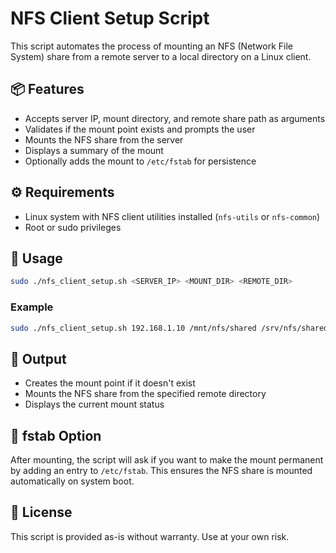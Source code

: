 # NFS Client Setup Script

This script automates the process of mounting an NFS (Network File System) share from a remote server to a local directory on a Linux client.

## 📦 Features
- Accepts server IP, mount directory, and remote share path as arguments
- Validates if the mount point exists and prompts the user
- Mounts the NFS share from the server
- Displays a summary of the mount
- Optionally adds the mount to `/etc/fstab` for persistence

## ⚙️ Requirements
- Linux system with NFS client utilities installed (`nfs-utils` or `nfs-common`)
- Root or sudo privileges

## 🚀 Usage
```bash
sudo ./nfs_client_setup.sh <SERVER_IP> <MOUNT_DIR> <REMOTE_DIR>
```

### Example
```bash
sudo ./nfs_client_setup.sh 192.168.1.10 /mnt/nfs/shared /srv/nfs/shared
```

## 📁 Output
- Creates the mount point if it doesn't exist
- Mounts the NFS share from the specified remote directory
- Displays the current mount status

## 📌 fstab Option
After mounting, the script will ask if you want to make the mount permanent by adding an entry to `/etc/fstab`. This ensures the NFS share is mounted automatically on system boot.

## 📄 License
This script is provided as-is without warranty. Use at your own risk.
